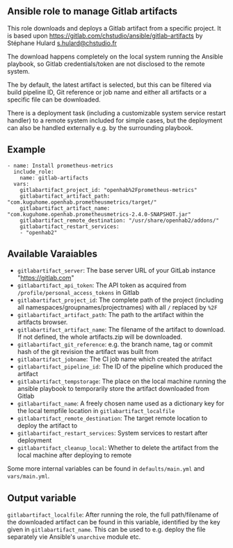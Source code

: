 Ansible role to manage Gitlab artifacts
---------------------------------------

This role downloads and deploys a Gitlab artifact from a specific project.
It is based upon https://gitlab.com/chstudio/ansible/gitlab-artifacts by Stéphane Hulard <s.hulard@chstudio.fr>

The download happens completely on the local system running the Ansible playbook, so Gitlab credentials/token are not disclosed to the remote system.

The by default, the latest artifact is selected, but this can be filtered via build pipeline ID, Git reference or job name and either all artifacts or a specific file can be downloaded.

There is a deployment task (including a customizable system service restart handler) to a remote system included for simple cases, but the deployment can also be handled externally e.g. by the surrounding playbook.


## Example

```ansible-playbook
- name: Install prometheus-metrics
  include_role:
    name: gitlab-artifacts
  vars:
    gitlabartifact_project_id: "openhab%2Fprometheus-metrics"
    gitlabartifact_artifact_path: "com.kuguhome.openhab.prometheusmetrics/target/"
    gitlabartifact_artifact_name: "com.kuguhome.openhab.prometheusmetrics-2.4.0-SNAPSHOT.jar"
    gitlabartifact_remote_destination: "/usr/share/openhab2/addons/"
    gitlabartifact_restart_services:
    - "openhab2"
```

## Available Varaiables
* `gitlabartifact_server`: The base server URL of your GitLab instance "https://gitlab.com"
* `gitlabartifact_api_token`: The API token as acquired from `/profile/personal_access_tokens` in Gitlab
* `gitlabartifact_project_id`: The complete path of the project (including all namespaces/groupnames/projectnames) with all `/` replaced by `%2F`
* `gitlabartifact_artifact_path`: The path to the artifact within the artifacts browser.
* `gitlabartifact_artifact_name`: The filename of the artifact to download. If not defined, the whole artifacts.zip will be downloaded.
* `gitlabartifact_git_reference`: e.g. the branch name, tag or commit hash of the git revision the artifact was built from
* `gitlabartifact_jobname`: The CI job name which created the atrifact
* `gitlabartifact_pipeline_id`: The ID of the pipeline which produced the artifact
* `gitlabartifact_tempstorage`: The place on the local machine running the ansible playbook to temporarily store the artifact downloaded from Gitlab
* `gitlabartifact_name`: A freely chosen name used as a dictionary key for the local tempfile location in `gitlabartifact_localfile`
* `gitlabartifact_remote_destination`: The target remote location to deploy the artifact to
* `gitlabartifact_restart_services`: System services to restart after deployment
* `gitlabartifact_cleanup_local`: Whether to delete the artifact from the local machine after deploying to remote

Some more internal variables can be found in `defaults/main.yml` and `vars/main.yml`.

## Output variable
`gitlabartifact_localfile`: After running the role, the full path/filename of the downloaded artifact can be found in this variable, identified by the key given in `gitlabartifact_name`. This can be used to e.g. deploy the file separately vie Ansible's `unarchive` module etc.
